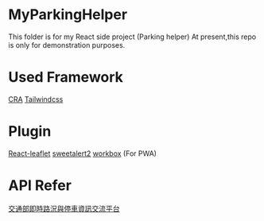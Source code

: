 # MyParkingHelper
This folder is for my React side project (Parking helper)
At present,this repo is only for demonstration purposes. 

# Used Framework
[CRA](https://github.com/facebook/create-react-app)
[Tailwindcss](https://tailwindcss.com/docs/guides/create-react-app)

# Plugin
[React-leaflet](https://react-leaflet.js.org/)
[sweetalert2](https://sweetalert2.github.io/recipe-gallery/sweetalert2-react.html)
[workbox](https://developers.google.com/web/tools/workbox) (For PWA)

# API Refer
[交通部即時路況與停車資訊交流平台](https://traffic.transportdata.tw/Service?Type=ParkingSeat)




